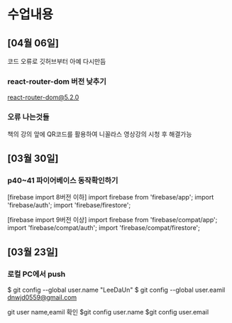# 수업내용

## [04월 06일] ##

코드 오류로 깃허브부터 아예 다시만듬

### react-router-dom 버전 낮추기 
react-router-dom@5.2.0

### 오류 나는것들
책의 강의 앞에 QR코드를 활용하여 니꼴라스 영상강의 시청 후 해결가능

## [03월 30일] ##

### p40~41 파이어베이스 동작확인하기
[firebase import 8버전 이하]
import firebase from 'firebase/app'; 
import 'firebase/auth'; 
import 'firebase/firestore';

[firebase import 9버전 이상]
import firebase from 'firebase/compat/app'; 
import 'firebase/compat/auth'; 
import 'firebase/compat/firestore';

## [03월 23일] ##

### 로컬 PC에서 push
$ git config --global user.name "LeeDaUn" 
$ git config --global user.eamil dnwjd0559@gmail.com

git user name,eamil 확인
$git config user.name 
$git config user.email
